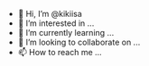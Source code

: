 - 👋 Hi, I’m @kikiisa
- 👀 I’m interested in ...
- 🌱 I’m currently learning ...
- 💞️ I’m looking to collaborate on ...
- 📫 How to reach me ...

<!---
kikiisa/kikiisa is a ✨ special ✨ repository because its `README.md` (this file) appears on your GitHub profile.
You can click the Preview link to take a look at your changes.
--->
